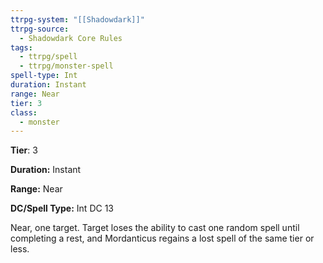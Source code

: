 ```yaml
---
ttrpg-system: "[[Shadowdark]]"
ttrpg-source:
  - Shadowdark Core Rules
tags:
  - ttrpg/spell
  - ttrpg/monster-spell
spell-type: Int
duration: Instant
range: Near
tier: 3
class:
  - monster
---
```

**Tier**: 3

**Duration:** Instant

**Range:** Near

**DC/Spell Type:** Int DC 13

Near, one target. Target loses the ability to cast one random spell until completing a rest, and Mordanticus regains a lost spell of the same tier or less.
